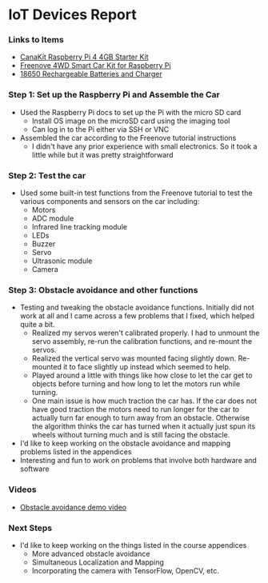 # IoT Devices Report

### Links to Items
- [CanaKit Raspberry Pi 4 4GB Starter Kit](https://www.amazon.com/dp/B07V5JTMV9?ref=ppx_yo2ov_dt_b_fed_asin_title&th=1)
- [Freenove 4WD Smart Car Kit for Raspberry Pi](https://www.amazon.com/dp/B07YD2LT9D?ref=ppx_yo2ov_dt_b_fed_asin_title&th=1)
- [18650 Rechargeable Batteries and Charger](https://www.amazon.com/dp/B0CP6V26QX?ref=ppx_yo2ov_dt_b_fed_asin_title&th=1)

### Step 1: Set up the Raspberry Pi and Assemble the Car
- Used the Raspberry Pi docs to set up the Pi with the micro SD card
	- Install OS image on the microSD card using the imaging tool
	- Can log in to the Pi either via SSH or VNC
- Assembled the car according to the Freenove tutorial instructions
	- I didn't have any prior experience with small electronics. So it took a little while but it was pretty straightforward

### Step 2: Test the car
- Used some built-in test functions from the Freenove tutorial to test the various components and sensors on the car including:
	- Motors
	- ADC module
	- Infrared line tracking module
	- LEDs
	- Buzzer
	- Servo
	- Ultrasonic module
	- Camera

### Step 3: Obstacle avoidance and other functions
- Testing and tweaking the obstacle avoidance functions. Initially did not work at all and I came across a few problems that I fixed, which helped quite a bit.
	- Realized my servos weren't calibrated properly. I had to unmount the servo assembly, re-run the calibration functions, and re-mount the servos.
	- Realized the vertical servo was mounted facing slightly down. Re-mounted it to face slightly up instead which seemed to help.
	- Played around a little with things like how close to let the car get to objects before turning and how long to let the motors run while turning.
	- One main issue is how much traction the car has. If the car does not have good traction the motors need to run longer for the car to actually turn far enough to turn away from an obstacle. Otherwise the algorithm thinks the car has turned when it actually just spun its wheels without turning much and is still facing the obstacle.
- I'd like to keep working on the obstacle avoidance and mapping problems listed in the appendices
- Interesting and fun to work on problems that involve both hardware and software

### Videos
- [Obstacle avoidance demo video](https://www.youtube.com/shorts/uWzBbY8WY-g)

### Next Steps
- I'd like to keep working on the things listed in the course appendices
	- More advanced obstacle avoidance
	- Simultaneous Localization and Mapping
	- Incorporating the camera with TensorFlow, OpenCV, etc.
